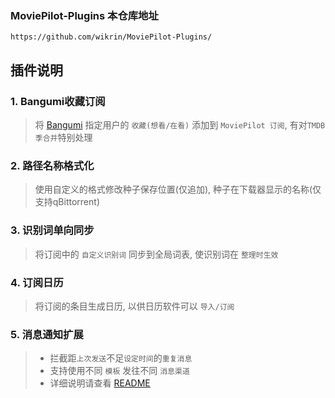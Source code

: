 ### MoviePilot-Plugins 本仓库地址

```
https://github.com/wikrin/MoviePilot-Plugins/
```

## 插件说明

### 1. Bangumi收藏订阅

> 将 [Bangumi](https://bangumi.tv) 指定用户的 `收藏(想看/在看)` 添加到 `MoviePilot 订阅`, 有对`TMDB季合并`特别处理

### 2. 路径名称格式化

> 使用自定义的格式修改种子保存位置(仅追加), 种子在下载器显示的名称(仅支持qBittorrent)

### 3. 识别词单向同步

> 将订阅中的 `自定义识别词` 同步到全局词表, 使识别词在 `整理时生效`

### 4. 订阅日历

> 将订阅的条目生成日历, 以供日历软件可以 `导入/订阅`

### 5. 消息通知扩展

> - 拦截距`上次发送`不足`设定时间`的`重复消息`
> - 支持使用不同 `模板` 发往不同 `消息渠道`
> - 详细说明请查看 [README](https://github.com/wikrin/MoviePilot-Plugins/tree/main/frontend/notifyext)
